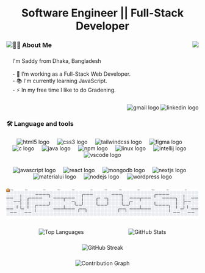 <h1 align="center">Software Engineer || Full-Stack Developer</h1>

###

<img align="right" src="https://profile-counter.glitch.me/dksaddy/count.svg?"  />

###

<img align="left" height="170" src="https://media.giphy.com/media/M9gbBd9nbDrOTu1Mqx/giphy.gif"  />

###

<h3 align="left">👩‍💻  About Me</h3>

###

<p align="left">I'm Saddy from Dhaka, Bangladesh<br><br>- 🔭 I’m working as a Full-Stack Web Developer.<br>- 📚 I'm currently learning JavaScript.<br>- ⚡ In my free time I like to do Gradening.</p>

###

<div align="right">
  <img src="https://img.shields.io/static/v1?message=Gmail&logo=gmail&label=&color=D14836&logoColor=white&labelColor=&style=for-the-badge" height="25" alt="gmail logo"  />
  <img src="https://img.shields.io/static/v1?message=LinkedIn&logo=linkedin&label=&color=0077B5&logoColor=white&labelColor=&style=for-the-badge" height="25" alt="linkedin logo"  />
</div>

###

<h3 align="left">🛠 Language and tools</h3>

###

<div align="center">
  <img src="https://skillicons.dev/icons?i=html" height="40" alt="html5 logo"  />
  <img width="12" />
  <img src="https://skillicons.dev/icons?i=css" height="40" alt="css3 logo"  />
  <img width="12" />
  <img src="https://skillicons.dev/icons?i=tailwind" height="40" alt="tailwindcss logo"  />
  <img width="12" />
  <img src="https://skillicons.dev/icons?i=figma" height="40" alt="figma logo"  />
  <img width="12" />
  <img src="https://cdn.jsdelivr.net/gh/devicons/devicon/icons/c/c-original.svg" height="40" alt="c logo"  />
  <img width="12" />
  <img src="https://skillicons.dev/icons?i=java" height="40" alt="java logo"  />
  <img width="12" />
  <img src="https://cdn.simpleicons.org/npm/CB3837" height="40" alt="npm logo"  />
  <img width="12" />
  <img src="https://skillicons.dev/icons?i=linux" height="40" alt="linux logo"  />
  <img width="12" />
  <img src="https://cdn.jsdelivr.net/gh/devicons/devicon/icons/intellij/intellij-original.svg" height="40" alt="intellij logo"  />
  <img width="12" />
  <img src="https://skillicons.dev/icons?i=vscode" height="40" alt="vscode logo"  />
</div>

###

<div align="center">
  <img src="https://img.shields.io/badge/JavaScript-F7DF1E?logo=javascript&logoColor=black&style=for-the-badge" height="40" alt="javascript logo"  />
  <img width="12" />
  <img src="https://img.shields.io/badge/React-61DAFB?logo=react&logoColor=black&style=for-the-badge" height="40" alt="react logo"  />
  <img width="12" />
  <img src="https://img.shields.io/badge/MongoDB-47A248?logo=mongodb&logoColor=white&style=for-the-badge" height="40" alt="mongodb logo"  />
  <img width="12" />
  <img src="https://img.shields.io/badge/Next.js-000000?logo=nextdotjs&logoColor=white&style=for-the-badge" height="40" alt="nextjs logo"  />
  <img width="12" />
  <img src="https://img.shields.io/badge/MUI-007FFF?logo=mui&logoColor=white&style=for-the-badge" height="40" alt="materialui logo"  />
  <img width="12" />
  <img src="https://img.shields.io/badge/Node.js-339933?logo=nodedotjs&logoColor=white&style=for-the-badge" height="40" alt="nodejs logo"  />
  <img width="12" />
  <img src="https://img.shields.io/badge/WordPress-21759B?logo=wordpress&logoColor=white&style=for-the-badge" height="40" alt="wordpress logo"  />
</div>

###

<picture>
  <source media="(prefers-color-scheme: dark)" srcset="https://raw.githubusercontent.com/dksaddy/dksaddy/output/pacman-contribution-graph-dark.svg">
  <source media="(prefers-color-scheme: light)" srcset="https://raw.githubusercontent.com/dksaddy/dksaddy/output/pacman-contribution-graph.svg">
  <img alt="pacman contribution graph" src="https://raw.githubusercontent.com/dksaddy/dksaddy/output/pacman-contribution-graph.svg">
</picture>

###


<div style="display: flex; flex-direction: column; align-items: center; gap: 24px;">

  <!-- Row: Languages + Stats -->
 <div style="display: flex; justify-content: space-evenly; align-items: center; flex-wrap: wrap; gap: 32px; width: 100%;">
  <img src="https://github-readme-stats.vercel.app/api/top-langs?username=dksaddy&layout=compact&card_width=300&langs_count=6&theme=gruvbox" alt="Top Languages" />
  <img src="https://github-readme-stats.vercel.app/api?username=dksaddy&show_icons=true&theme=gruvbox" alt="GitHub Stats" />
</div>


  <!-- Row: Streak -->
  <div>
    <img src="https://streak-stats.demolab.com?user=dksaddy&theme=highcontrast" alt="GitHub Streak" />
  </div>

  <!-- Row: Activity Graph -->
  <div>
    <img src="https://github-readme-activity-graph.vercel.app/graph?username=dksaddy&radius=4&theme=github-dark&area=true&order=5" height="300" alt="Contribution Graph" />
  </div>

</div>


###
